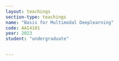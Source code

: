 ```yaml
---
layout: teachings
section-type: teachings
name: "Basis for Multimodal Deeplearning"
code: AAI4101
year: 2023
student: "undergraduate"


---
```



